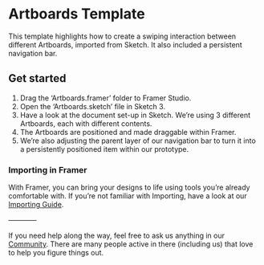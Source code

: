 # Artboards Template
This template highlights how to create a swiping interaction between different Artboards, imported from Sketch. It also included a persistent navigation bar.

## Get started
1. Drag the ‘Artboards.framer’ folder to Framer Studio.
2. Open the ‘Artboards.sketch’ file in Sketch 3.
3. Have a look at the document set-up in Sketch. We’re using 3 different Artboards, each with different contents.
4. The Artboards are positioned and made draggable within Framer.
5. We’re also adjusting the parent layer of our navigation bar to turn it into a persistently positioned item within our prototype.

### Importing in Framer
With Framer, you can bring your designs to life using tools you’re already comfortable with. If you’re not familiar with Importing, have a look at our [Importing Guide](http://framerjs.com/learn/import/).

————

If you need help along the way, feel free to ask us anything in our [Community](https://www.facebook.com/groups/framerjs/). There are many people active in there (including us) that love to help you figure things out. 